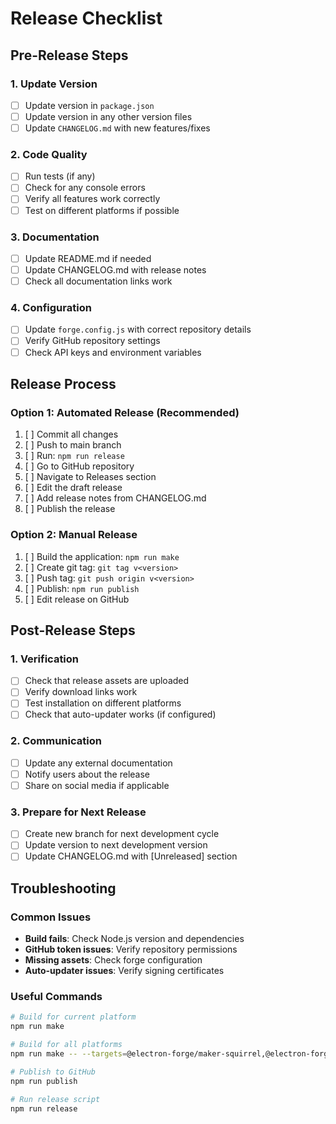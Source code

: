 # Release Checklist

## Pre-Release Steps

### 1. Update Version
- [ ] Update version in `package.json`
- [ ] Update version in any other version files
- [ ] Update `CHANGELOG.md` with new features/fixes

### 2. Code Quality
- [ ] Run tests (if any)
- [ ] Check for any console errors
- [ ] Verify all features work correctly
- [ ] Test on different platforms if possible

### 3. Documentation
- [ ] Update README.md if needed
- [ ] Update CHANGELOG.md with release notes
- [ ] Check all documentation links work

### 4. Configuration
- [ ] Update `forge.config.js` with correct repository details
- [ ] Verify GitHub repository settings
- [ ] Check API keys and environment variables

## Release Process

### Option 1: Automated Release (Recommended)
1. [ ] Commit all changes
2. [ ] Push to main branch
3. [ ] Run: `npm run release`
4. [ ] Go to GitHub repository
5. [ ] Navigate to Releases section
6. [ ] Edit the draft release
7. [ ] Add release notes from CHANGELOG.md
8. [ ] Publish the release

### Option 2: Manual Release
1. [ ] Build the application: `npm run make`
2. [ ] Create git tag: `git tag v<version>`
3. [ ] Push tag: `git push origin v<version>`
4. [ ] Publish: `npm run publish`
5. [ ] Edit release on GitHub

## Post-Release Steps

### 1. Verification
- [ ] Check that release assets are uploaded
- [ ] Verify download links work
- [ ] Test installation on different platforms
- [ ] Check that auto-updater works (if configured)

### 2. Communication
- [ ] Update any external documentation
- [ ] Notify users about the release
- [ ] Share on social media if applicable

### 3. Prepare for Next Release
- [ ] Create new branch for next development cycle
- [ ] Update version to next development version
- [ ] Update CHANGELOG.md with [Unreleased] section

## Troubleshooting

### Common Issues
- **Build fails**: Check Node.js version and dependencies
- **GitHub token issues**: Verify repository permissions
- **Missing assets**: Check forge configuration
- **Auto-updater issues**: Verify signing certificates

### Useful Commands
```bash
# Build for current platform
npm run make

# Build for all platforms
npm run make -- --targets=@electron-forge/maker-squirrel,@electron-forge/maker-dmg,@electron-forge/maker-deb

# Publish to GitHub
npm run publish

# Run release script
npm run release
```








